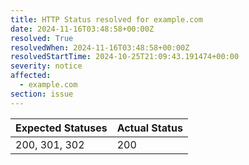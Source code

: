 ```yaml
---
title: HTTP Status resolved for example.com
date: 2024-11-16T03:48:58+00:00Z
resolved: True
resolvedWhen: 2024-11-16T03:48:58+00:00Z
resolvedStartTime: 2024-10-25T21:09:43.191474+00:00
severity: notice
affected:
  - example.com
section: issue
---
```


| Expected Statuses | Actual Status  |
|-------------------|----------------|
| 200, 301, 302 | 200 |
